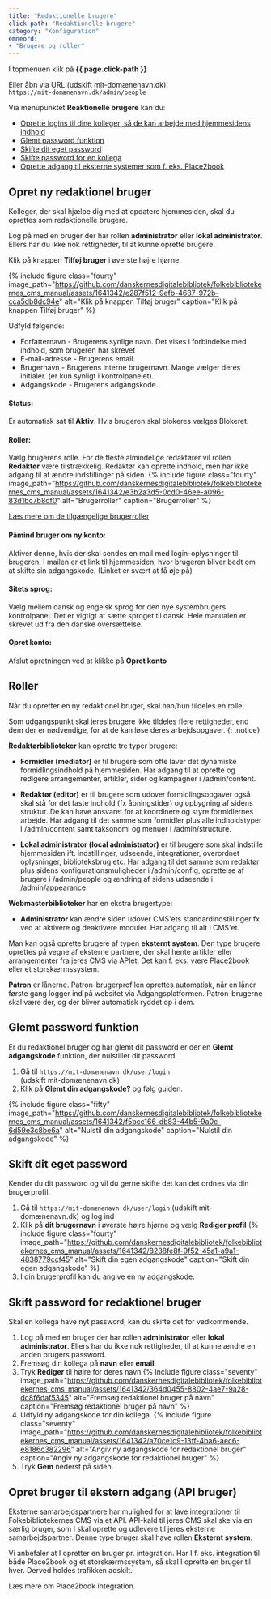 ```yaml
---
title: "Redaktionelle brugere"
click-path: "Redaktionelle brugere"
category: "Konfiguration"
emneord: 
- "Brugere og roller"
---
```

I topmenuen klik på **{{ page.click-path }}**

Eller åbn via URL (udskift mit-domænenavn.dk):\
`https://mit-domænenavn.dk/admin/people`

Via menupunktet **Reaktionelle brugere** kan du:
- [Oprette logins til dine kolleger, så de kan arbejde med hjemmesidens indhold](https://www.folkebibliotekernescms.dk/main/konfiguration/personer/#opret-ny-redaktionel-bruger)
- [Glemt password funktion](https://www.folkebibliotekernescms.dk/main/konfiguration/personer/#glemt-password-funktion)
- [Skifte dit eget password](https://www.folkebibliotekernescms.dk/main/konfiguration/personer/#skift-dit-eget-password)
- [Skifte password for en kollega](https://www.folkebibliotekernescms.dk/main/konfiguration/personer/#skift-password-for-redaktionel-bruger)
- [Oprette adgang til eksterne systemer som f. eks. Place2book](https://www.folkebibliotekernescms.dk/main/konfiguration/personer/#opret-bruger-til-ekstern-adgang-api-bruger)

## Opret ny redaktionel bruger
Kolleger, der skal hjælpe dig med at opdatere hjemmesiden, skal du oprettes som redaktionelle brugere.

Log på med en bruger der har rollen **administrator** eller **lokal administrator**. Ellers har du ikke nok rettigheder, til at kunne oprette brugere.

Klik på knappen **Tilføj bruger** i øverste højre hjørne.

{% include figure class="fourty" image_path="https://github.com/danskernesdigitalebibliotek/folkebibliotekernes_cms_manual/assets/1641342/e287f512-9efb-4687-972b-cca5db8dc94e" alt="Klik på knappen Tilføj bruger" caption="Klik på knappen Tilføj bruger" %}

Udfyld følgende:

+ Forfatternavn - Brugerens synlige navn. Det vises i forbindelse med indhold, som brugeren har skrevet
+ E-mail-adresse -  Brugerens email.
+ Brugernavn - Brugerens interne brugernavn. Mange vælger deres initialer. (er kun synligt i kontrolpanelet).
+ Adgangskode - Brugerens adgangskode.

#### Status:
Er automatisk sat til **Aktiv**. Hvis brugeren skal blokeres vælges Blokeret.

#### Roller:
Vælg brugerens rolle. For de fleste almindelige redaktører vil rollen **Redaktør** være tilstrækkelig. Redaktør kan oprette indhold, men har ikke adgang til at ændre indstillinger på siden.
{% include figure class="fourty" image_path="https://github.com/danskernesdigitalebibliotek/folkebibliotekernes_cms_manual/assets/1641342/e3b2a3d5-0cd0-46ee-a096-83d1bc7b8df0" alt="Brugerroller" caption="Brugerroller" %}

[Læs mere om de tilgængelige brugerroller](https://www.folkebibliotekernescms.dk/main/konfiguration/personer/#roller-1)

#### Påmind bruger om ny konto:
Aktiver denne, hvis der skal sendes en mail med login-oplysninger til brugeren. I mailen er et link til hjemmesiden, hvor brugeren bliver bedt om at skifte sin adgangskode. (Linket er svært at få øje på)

#### Sitets sprog:
Vælg mellem dansk og engelsk sprog for den nye systembrugers kontrolpanel. Det er vigtigt at sætte sproget til dansk. Hele manualen er skrevet ud fra den danske oversættelse.

#### Opret konto:
Afslut opretningen ved at klikke på **Opret konto**

## Roller

Når du opretter en ny redaktionel bruger, skal han/hun tildeles en rolle. 

Som udgangspunkt skal jeres brugere ikke tildeles flere rettigheder, end dem der er nødvendige, for at de kan løse deres arbejdsopgaver.
{: .notice}

**Redaktørbiblioteker** kan oprette tre typer brugere:

- **Formidler (mediator)** er til brugere som ofte laver det dynamiske formidlingsindhold på hjemmesiden. Har adgang til at oprette og redigere arrangementer, artikler, sider og kampagner i /admin/content. 

- **Redaktør (editor)** er til brugere som udover formidlingsopgaver også skal stå for det faste indhold (fx åbningstider) og opbygning af sidens struktur. De kan have ansvaret for at koordinere og styre formidlernes arbejde. Har adgang til det samme som formidler plus alle indholdstyper i /admin/content samt taksonomi og menuer i /admin/structure.

- **Lokal administrator (local administrator)** er til brugere som skal indstille hjemmesiden ift. indstillinger, udseende, integrationer, overordnet oplysninger, biblioteksbrug etc. Har adgang til det samme som redaktør plus sidens konfigurationsmuligheder i /admin/config, oprettelse af brugere i /admin/people og ændring af sidens udseende i /admin/appearance.

**Webmasterbiblioteker** har en ekstra brugertype:
- **Administrator** kan ændre siden udover CMS'ets standardindstillinger fx ved at aktivere og deaktivere moduler. Har adgang til alt i CMS'et.

Man kan også oprette brugere af typen **eksternt system**. Den type brugere oprettes på vegne af eksterne partnere, der skal hente artikler eller arrangementer fra jeres CMS via APIet. Det kan f. eks. være Place2book eller et storskærmssystem. 

**Patron** er lånerne. Patron-brugerprofilen oprettes automatisk, når en låner første gang logger ind på websitet via Adgangsplatformen. Patron-brugerne skal være der, og der bliver automatisk ryddet op i dem. 

## Glemt password funktion
Er du redaktionel bruger og har glemt dit password er der en **Glemt adgangskode** funktion, der nulstiller dit password.
1. Gå til `https://mit-domænenavn.dk/user/login`\
(udskift mit-domænenavn.dk)
2. Klik på **Glemt din adgangskode?** og følg guiden.
   
{% include figure class="fifty" image_path="https://github.com/danskernesdigitalebibliotek/folkebibliotekernes_cms_manual/assets/1641342/f5bcc166-db83-44b5-9a0c-6d59e3c8be6a" alt="Nulstil din adgangskode" caption="Nulstil din adgangskode" %}

## Skift dit eget password
Kender du dit password og vil du gerne skifte det kan det ordnes via din brugerprofil.
1. Gå til `https://mit-domænenavn.dk/user/login` (udskift mit-domænenavn.dk) og log ind
2. Klik på **dit brugernavn** i øverste højre hjørne og vælg **Rediger profil**
   {% include figure class="fourty" image_path="https://github.com/danskernesdigitalebibliotek/folkebibliotekernes_cms_manual/assets/1641342/8238fe8f-9f52-45a1-a9a1-4838779ccf45" alt="Skift din egen adgangskode" caption="Skift din egen adgangskode" %}
3. I din brugerprofil kan du angive en ny adgangskode.


## Skift password for redaktionel bruger
Skal en kollega have nyt password, kan du skifte det for vedkommende.
1. Log på med en bruger der har rollen **administrator** eller **lokal administrator**. Ellers har du ikke nok rettigheder, til at kunne ændre en anden brugers password.
2. Fremsøg din kollega på **navn** eller **email**.
3. Tryk **Rediger** til højre for deres navn
   {% include figure class="seventy" image_path="https://github.com/danskernesdigitalebibliotek/folkebibliotekernes_cms_manual/assets/1641342/364d0455-8802-4ae7-9a28-dc8f6daf5345" alt="Fremsøg redaktionel bruger på navn" caption="Fremsøg redaktionel bruger på navn" %}
4. Udfyld ny adgangskode for din kollega.
   {% include figure class="seventy" image_path="https://github.com/danskernesdigitalebibliotek/folkebibliotekernes_cms_manual/assets/1641342/a70ce1c9-13ff-4ba6-aec6-e8186c382296" alt="Angiv ny adgangskode for redaktionel bruger" caption="Angiv ny adgangskode for redaktionel bruger" %}
5. Tryk **Gem** nederst på siden.

## Opret bruger til ekstern adgang (API bruger)
Eksterne samarbejdspartnere har mulighed for at lave integrationer til Folkebibliotekernes CMS via et API.
API-kald til jeres CMS skal ske via en særlig bruger, som I skal oprette og udlevere til jeres eksterne samarbejdspartner.
Denne type bruger skal have rollen **Eksternt system**.

Vi anbefaler at I opretter en bruger pr. integration. Har I f. eks. integration til både Place2book og et storskærmssystem, så skal I oprette en bruger til hver. Derved holdes trafikken adskilt.

Læs mere om Place2book integration.



